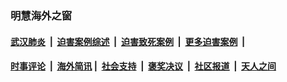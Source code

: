 
### 明慧海外之窗

####  [武汉肺炎](indexes/365.md?t=05140801) &nbsp;|&nbsp;  [迫害案例综述](indexes/328.md?t=05140801) &nbsp;|&nbsp; [迫害致死案例](indexes/277.md?t=05140801)  &nbsp;|&nbsp; [更多迫害案例](indexes/81.md?t=05140801)  &nbsp;|&nbsp; 
####  [时事评论](indexes/19.md?t=05140801) &nbsp;|&nbsp; [海外简讯](indexes/245.md?t=05140801)&nbsp;|&nbsp;  [社会支持](indexes/140.md?t=05140801) &nbsp;|&nbsp; [褒奖决议](indexes/282.md?t=05140801) &nbsp;|&nbsp; [社区报道](indexes/91.md?t=05140801)  &nbsp;|&nbsp; [天人之间](indexes/78.md?t=05140801) 

